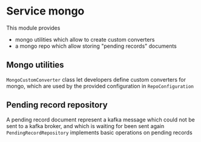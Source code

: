 Service mongo
==============

This module provides
* mongo utilities which allow to create custom converters
* a mongo repo which allow storing "pending records" documents

Mongo utilities
------------------------------------
`MongoCustomConverter` class let developers define custom converters for mongo, which are used by the provided configuration in `RepoConfiguration`

Pending record repository
------------------------------------
A pending record document represent a kafka message which could not be sent to a kafka broker, and which is waiting for been sent again
`PendingRecordRepository` implements basic operations on pending records

